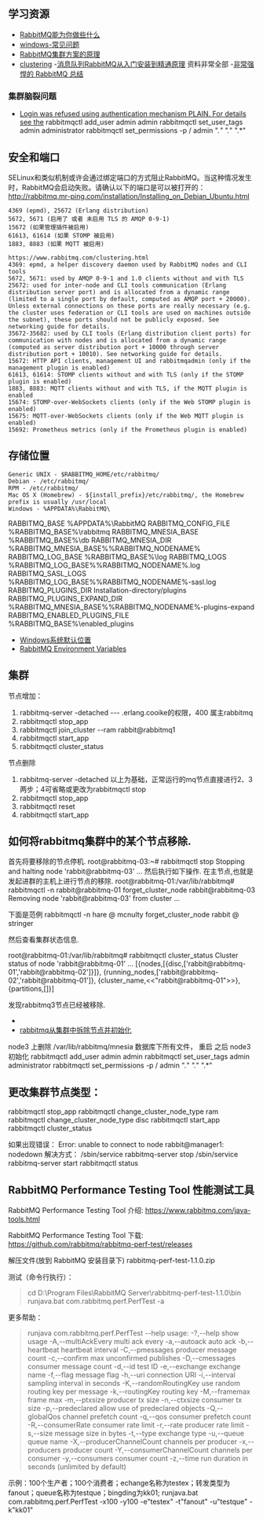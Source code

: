 
## 学习资源
- [RabbitMQ能为你做些什么](http://rabbitmq.mr-ping.com/description.html)
- [windows-常见问题](https://www.rabbitmq.com/windows-quirks.html)
- [RabbitMQ集群方案的原理](https://www.cnblogs.com/xishuai/p/rabbitmq-cluster.html)
- [clustering](https://www.rabbitmq.com/clustering.html)
-[消息队列RabbitMQ从入门安装到精通原理](https://www.jianshu.com/p/637192a049f1)  资料非常全部
-[非常强悍的 RabbitMQ 总结](https://www.jianshu.com/p/a1837c61d42f)


### 集群脑裂问题
- [Login was refused using authentication mechanism PLAIN. For details see the](https://stackoverflow.com/questions/26811924/spring-amqp-rabbitmq-3-3-5-access-refused-login-was-refused-using-authentica)
rabbitmqctl add_user admin admin
 rabbitmqctl set_user_tags admin administrator
 rabbitmqctl set_permissions -p / admin ".*" ".*" ".*"



## 安全和端口

SELinux和类似机制或许会通过绑定端口的方式阻止RabbitMQ。当这种情况发生时，RabbitMQ会启动失败。请确认以下的端口是可以被打开的：http://rabbitmq.mr-ping.com/installation/Installing_on_Debian_Ubuntu.html

    4369 (epmd), 25672 (Erlang distribution)
    5672, 5671 (启用了 或者 未启用 TLS 的 AMQP 0-9-1)
    15672 (如果管理插件被启用)
    61613, 61614 (如果 STOMP 被启用)
    1883, 8883 (如果 MQTT 被启用)
    
    https://www.rabbitmq.com/clustering.html
    4369: epmd, a helper discovery daemon used by RabbitMQ nodes and CLI tools
    5672, 5671: used by AMQP 0-9-1 and 1.0 clients without and with TLS
    25672: used for inter-node and CLI tools communication (Erlang distribution server port) and is allocated from a dynamic range (limited to a single port by default, computed as AMQP port + 20000). Unless external connections on these ports are really necessary (e.g. the cluster uses federation or CLI tools are used on machines outside the subnet), these ports should not be publicly exposed. See networking guide for details.
    35672-35682: used by CLI tools (Erlang distribution client ports) for communication with nodes and is allocated from a dynamic range (computed as server distribution port + 10000 through server distribution port + 10010). See networking guide for details.
    15672: HTTP API clients, management UI and rabbitmqadmin (only if the management plugin is enabled)
    61613, 61614: STOMP clients without and with TLS (only if the STOMP plugin is enabled)
    1883, 8883: MQTT clients without and with TLS, if the MQTT plugin is enabled
    15674: STOMP-over-WebSockets clients (only if the Web STOMP plugin is enabled)
    15675: MQTT-over-WebSockets clients (only if the Web MQTT plugin is enabled)
    15692: Prometheus metrics (only if the Prometheus plugin is enabled)


## 存储位置
    Generic UNIX - $RABBITMQ_HOME/etc/rabbitmq/
    Debian - /etc/rabbitmq/
    RPM - /etc/rabbitmq/
    Mac OS X (Homebrew) - ${install_prefix}/etc/rabbitmq/, the Homebrew prefix is usually /usr/local
    Windows - %APPDATA%\RabbitMQ\
RABBITMQ_BASE	%APPDATA%\RabbitMQ
RABBITMQ_CONFIG_FILE	%RABBITMQ_BASE%\rabbitmq
RABBITMQ_MNESIA_BASE	%RABBITMQ_BASE%\db
RABBITMQ_MNESIA_DIR	%RABBITMQ_MNESIA_BASE%\%RABBITMQ_NODENAME%
RABBITMQ_LOG_BASE	%RABBITMQ_BASE%\log
RABBITMQ_LOGS	%RABBITMQ_LOG_BASE%\%RABBITMQ_NODENAME%.log
RABBITMQ_SASL_LOGS	%RABBITMQ_LOG_BASE%\%RABBITMQ_NODENAME%-sasl.log
RABBITMQ_PLUGINS_DIR	Installation-directory/plugins
RABBITMQ_PLUGINS_EXPAND_DIR	%RABBITMQ_MNESIA_BASE%\%RABBITMQ_NODENAME%-plugins-expand
RABBITMQ_ENABLED_PLUGINS_FILE	%RABBITMQ_BASE%\enabled_plugins

- [Windows系统默认位置](https://blog.csdn.net/u011973222/article/details/86614312)
- [RabbitMQ Environment Variables](http://previous.rabbitmq.com/v3_6_x/configure.html#means-of-configuration)
 ## 集群
 节点增加：
1. rabbitmq-server -detached   --- .erlang.cooike的权限，400 属主rabbitmq
2. rabbitmqctl stop_app
3. rabbitmqctl join_cluster --ram rabbit@rabbitmq1
4. rabbitmqctl start_app
5. rabbitmqctl  cluster_status

 

节点删除
1.  rabbitmq-server -detached
以上为基础，正常运行的mq节点直接进行2、3两步；4可省略或更改为rabbitmqctl stop
2. rabbitmqctl stop_app
3. rabbitmqctl reset 
4. rabbitmqctl start_app

 

## 如何将rabbitmq集群中的某个节点移除.
首先将要移除的节点停机.
root@rabbitmq-03:~# rabbitmqctl stop
Stopping and halting node 'rabbit@rabbitmq-03' ...
然后执行如下操作.
在主节点,也就是发起进群的主机上进行节点的移除.
root@rabbitmq-01:/var/lib/rabbitmq# rabbitmqctl  -n rabbit@rabbitmq-01 forget_cluster_node rabbit@rabbitmq-03
Removing node 'rabbit@rabbitmq-03' from cluster ...
 
下面是范例
rabbitmqctl -n hare @ mcnulty forget_cluster_node rabbit @ stringer
 
然后查看集群状态信息.
 
root@rabbitmq-01:/var/lib/rabbitmq# rabbitmqctl cluster_status
Cluster status of node 'rabbit@rabbitmq-01' ...
[{nodes,[{disc,['rabbit@rabbitmq-01','rabbit@rabbitmq-02']}]},
{running_nodes,['rabbit@rabbitmq-02','rabbit@rabbitmq-01']},
{cluster_name,<<"rabbit@rabbitmq-01">>},
{partitions,[]}]
 
发现rabbitmq3节点已经被移除.
- [](https://www.cnblogs.com/zhengchunyuan/p/11730832.html)
- [rabbitmq从集群中拆除节点并初始化](https://jpuyy.com/?p=8105)


node3 上删除 /var/lib/rabbitmq/mnesia 数据库下所有文件， 重启
之后 node3 初始化
rabbitmqctl add_user admin admin
rabbitmqctl set_user_tags admin administrator
rabbitmqctl set_permissions -p / admin ".*" ".*" ".*"


## 更改集群节点类型：
 rabbitmqctl stop_app
 rabbitmqctl change_cluster_node_type ram
 rabbitmqctl change_cluster_node_type disc
 rabbitmqctl start_app
 rabbitmqctl cluster_status

如果出现错误：
Error: unable to connect to node rabbit@manager1: nodedown
解决方式：
 /sbin/service rabbitmq-server stop
 /sbin/service rabbitmq-server start
 rabbitmqctl status



##  RabbitMQ Performance Testing Tool 性能测试工具
RabbitMQ Performance Testing Tool 介绍:
https://www.rabbitmq.com/java-tools.html


RabbitMQ Performance Testing Tool 下载:
https://github.com/rabbitmq/rabbitmq-perf-test/releases

解压文件(放到 RabbitMQ 安装目录下)
rabbitmq-perf-test-1.1.0.zip

测试（命令行执行）：
> cd D:\Program Files\RabbitMQ Server\rabbitmq-perf-test-1.1.0\bin
> runjava.bat com.rabbitmq.perf.PerfTest -a

更多帮助：
> runjava com.rabbitmq.perf.PerfTest --help
usage: <program>
 -?,--help                         show usage
 -A,--multiAckEvery <arg>          multi ack every
 -a,--autoack                      auto ack
 -b,--heartbeat <arg>              heartbeat interval
 -C,--pmessages <arg>              producer message count
 -c,--confirm <arg>                max unconfirmed publishes
 -D,--cmessages <arg>              consumer message count
 -d,--id <arg>                     test ID
 -e,--exchange <arg>               exchange name
 -f,--flag <arg>                   message flag
 -h,--uri <arg>                    connection URI
 -i,--interval <arg>               sampling interval in seconds
 -K,--randomRoutingKey             use random routing key per message
 -k,--routingKey <arg>             routing key
 -M,--framemax <arg>               frame max
 -m,--ptxsize <arg>                producer tx size
 -n,--ctxsize <arg>                consumer tx size
 -p,--predeclared                  allow use of predeclared objects
 -Q,--globalQos <arg>              channel prefetch count
 -q,--qos <arg>                    consumer prefetch count
 -R,--consumerRate <arg>           consumer rate limit
 -r,--rate <arg>                   producer rate limit
 -s,--size <arg>                   message size in bytes
 -t,--type <arg>                   exchange type
 -u,--queue <arg>                  queue name
 -X,--producerChannelCount <arg>   channels per producer
 -x,--producers <arg>              producer count
 -Y,--consumerChannelCount <arg>   channels per consumer
 -y,--consumers <arg>              consumer count
 -z,--time <arg>                   run duration in seconds (unlimited by default)

示例：100个生产者；100个消费者；echange名称为testex；转发类型为fanout；queue名称为testque；bingding为kk01;
runjava.bat com.rabbitmq.perf.PerfTest -x100 -y100 -e"testex" -t"fanout" -u"testque" -k"kk01"
